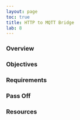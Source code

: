 ```yaml
---
layout: page
toc: true
title: HTTP to MQTT Bridge
lab: 8
---
```


### Overview


### Objectives


### Requirements


### Pass Off


### Resources

